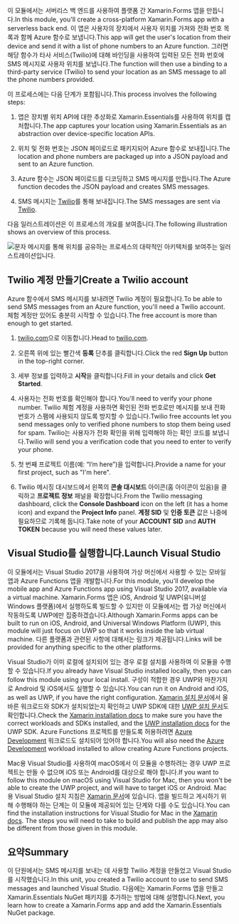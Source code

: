 <span data-ttu-id="eb46a-101">이 모듈에서는 서버리스 백 엔드를 사용하여 플랫폼 간 Xamarin.Forms 앱을 만듭니다.</span><span class="sxs-lookup"><span data-stu-id="eb46a-101">In this module, you'll create a cross-platform Xamarin.Forms app with a serverless back end.</span></span> <span data-ttu-id="eb46a-102">이 앱은 사용자의 장치에서 사용자 위치를 가져와 전화 번호 목록과 함께 Azure 함수로 보냅니다.</span><span class="sxs-lookup"><span data-stu-id="eb46a-102">This app will get the user's location from their device and send it with a list of phone numbers to an Azure function.</span></span> <span data-ttu-id="eb46a-103">그러면 해당 함수가 타사 서비스(Twilio)에 대해 바인딩을 사용하여 입력된 모든 전화 번호에 SMS 메시지로 사용자 위치를 보냅니다.</span><span class="sxs-lookup"><span data-stu-id="eb46a-103">The function will then use a binding to a third-party service (Twilio) to send your location as an SMS message to all the phone numbers provided.</span></span>

<span data-ttu-id="eb46a-104">이 프로세스에는 다음 단계가 포함됩니다.</span><span class="sxs-lookup"><span data-stu-id="eb46a-104">This process involves the following steps:</span></span> 

1. <span data-ttu-id="eb46a-105">앱은 장치별 위치 API에 대한 추상화로 Xamarin.Essentials를 사용하여 위치를 캡처합니다.</span><span class="sxs-lookup"><span data-stu-id="eb46a-105">The app captures your location using Xamarin.Essentials as an abstraction over device-specific location APIs.</span></span>

1. <span data-ttu-id="eb46a-106">위치 및 전화 번호는 JSON 페이로드로 패키지되어 Azure 함수로 보내집니다.</span><span class="sxs-lookup"><span data-stu-id="eb46a-106">The location and phone numbers are packaged up into a JSON payload and sent to an Azure function.</span></span>

1. <span data-ttu-id="eb46a-107">Azure 함수는 JSON 페이로드를 디코딩하고 SMS 메시지를 만듭니다.</span><span class="sxs-lookup"><span data-stu-id="eb46a-107">The Azure function decodes the JSON payload and creates SMS messages.</span></span>

1. <span data-ttu-id="eb46a-108">SMS 메시지는 [Twilio](http://twilio.com)를 통해 보내집니다.</span><span class="sxs-lookup"><span data-stu-id="eb46a-108">The SMS messages are sent via [Twilio](http://twilio.com).</span></span>

<span data-ttu-id="eb46a-109">다음 일러스트레이션은 이 프로세스의 개요를 보여줍니다.</span><span class="sxs-lookup"><span data-stu-id="eb46a-109">The following illustration shows an overview of this process.</span></span>

![문자 메시지를 통해 위치를 공유하는 프로세스의 대략적인 아키텍처를 보여주는 일러스트레이션입니다.](../media-drafts/1-architecture.png)

## <a name="create-a-twilio-account"></a><span data-ttu-id="eb46a-111">Twilio 계정 만들기</span><span class="sxs-lookup"><span data-stu-id="eb46a-111">Create a Twilio account</span></span>

<span data-ttu-id="eb46a-112">Azure 함수에서 SMS 메시지를 보내려면 Twilio 계정이 필요합니다.</span><span class="sxs-lookup"><span data-stu-id="eb46a-112">To be able to send SMS messages from an Azure function, you'll need a Twilio account.</span></span> <span data-ttu-id="eb46a-113">체험 계정만 있어도 충분히 시작할 수 있습니다.</span><span class="sxs-lookup"><span data-stu-id="eb46a-113">The free account is more than enough to get started.</span></span>

1. <span data-ttu-id="eb46a-114">[twilio.com](https://twilio.com)으로 이동합니다.</span><span class="sxs-lookup"><span data-stu-id="eb46a-114">Head to [twilio.com](https://twilio.com).</span></span>

1. <span data-ttu-id="eb46a-115">오른쪽 위에 있는 빨간색 **등록** 단추를 클릭합니다.</span><span class="sxs-lookup"><span data-stu-id="eb46a-115">Click the red **Sign Up** button in the top-right corner.</span></span>

1. <span data-ttu-id="eb46a-116">세부 정보를 입력하고 **시작**을 클릭합니다.</span><span class="sxs-lookup"><span data-stu-id="eb46a-116">Fill in your details and click **Get Started**.</span></span>

1. <span data-ttu-id="eb46a-117">사용자는 전화 번호를 확인해야 합니다.</span><span class="sxs-lookup"><span data-stu-id="eb46a-117">You'll need to verify your phone number.</span></span> <span data-ttu-id="eb46a-118">Twilio 체험 계정을 사용하면 확인된 전화 번호로만 메시지를 보내 전화 번호가 스팸에 사용되지 않도록 방지할 수 있습니다.</span><span class="sxs-lookup"><span data-stu-id="eb46a-118">Twilio free accounts let you send messages only to verified phone numbers to stop them being used for spam.</span></span> <span data-ttu-id="eb46a-119">Twilio는 사용자가 전화 확인을 위해 입력해야 하는 확인 코드를 보냅니다.</span><span class="sxs-lookup"><span data-stu-id="eb46a-119">Twilio will send you a verification code that you need to enter to verify your phone.</span></span>

1. <span data-ttu-id="eb46a-120">첫 번째 프로젝트 이름(예: “I’m here”)을 입력합니다.</span><span class="sxs-lookup"><span data-stu-id="eb46a-120">Provide a name for your first project, such as "I'm here".</span></span>

1. <span data-ttu-id="eb46a-121">Twilio 메시징 대시보드에서 왼쪽의 **콘솔 대시보드** 아이콘(홈 아이콘이 있음)을 클릭하고 **프로젝트 정보** 패널을 확장합니다.</span><span class="sxs-lookup"><span data-stu-id="eb46a-121">From the Twilio messaging dashboard, click the **Console Dashboard** icon on the left (it has a home icon) and expand the **Project Info** panel.</span></span> <span data-ttu-id="eb46a-122">**계정 SID** 및 **인증 토큰** 값은 나중에 필요하므로 기록해 둡니다.</span><span class="sxs-lookup"><span data-stu-id="eb46a-122">Take note of your **ACCOUNT SID** and **AUTH TOKEN** because you will need these values later.</span></span>

## <a name="launch-visual-studio"></a><span data-ttu-id="eb46a-123">Visual Studio를 실행합니다.</span><span class="sxs-lookup"><span data-stu-id="eb46a-123">Launch Visual Studio</span></span>

<span data-ttu-id="eb46a-124">이 모듈에서는 Visual Studio 2017을 사용하여 가상 머신에서 사용할 수 있는 모바일 앱과 Azure Functions 앱을 개발합니다.</span><span class="sxs-lookup"><span data-stu-id="eb46a-124">For this module, you'll develop the mobile app and Azure Functions app using Visual Studio 2017, available via a virtual machine.</span></span> <span data-ttu-id="eb46a-125">Xamarin.Forms 앱은 iOS, Android 및 UWP(유니버설 Windows 플랫폼)에서 실행하도록 빌드할 수 있지만 이 모듈에서는 랩 가상 머신에서 작동하도록 UWP에만 집중하겠습니다.</span><span class="sxs-lookup"><span data-stu-id="eb46a-125">Although Xamarin.Forms apps can be built to run on iOS, Android, and Universal Windows Platform (UWP), this module will just focus on UWP so that it works inside the lab virtual machine.</span></span> <span data-ttu-id="eb46a-126">다른 플랫폼과 관련된 사항에 대해서는 링크가 제공됩니다.</span><span class="sxs-lookup"><span data-stu-id="eb46a-126">Links will be provided for anything specific to the other platforms.</span></span>

<!-- TODO - add HoL link button here -->

<span data-ttu-id="eb46a-127">Visual Studio가 이미 로컬에 설치되어 있는 경우 로컬 설치를 사용하여 이 모듈을 수행할 수 있습니다.</span><span class="sxs-lookup"><span data-stu-id="eb46a-127">If you already have Visual Studio installed locally, then you can follow this module using your local install.</span></span> <span data-ttu-id="eb46a-128">구성이 적합한 경우 UWP와 마찬가지로 Android 및 iOS에서도 실행할 수 있습니다.</span><span class="sxs-lookup"><span data-stu-id="eb46a-128">You can run it on Android and iOS, as well as UWP, if you have the right configuration.</span></span> <span data-ttu-id="eb46a-129">[Xamarin 설치 문서](https://docs.microsoft.com/xamarin/cross-platform/get-started/installation/windows)에서 올바른 워크로드와 SDK가 설치되었는지 확인하고 UWP SDK에 대한 [UWP 설치 문서](https://docs.microsoft.com/visualstudio/cross-platform/develop-apps-for-the-universal-windows-platform-uwp#requirements)도 확인합니다.</span><span class="sxs-lookup"><span data-stu-id="eb46a-129">Check the [Xamarin installation docs](https://docs.microsoft.com/xamarin/cross-platform/get-started/installation/windows) to make sure you have the correct workloads and SDKs installed, and the [UWP installation docs](https://docs.microsoft.com/visualstudio/cross-platform/develop-apps-for-the-universal-windows-platform-uwp#requirements) for the UWP SDK.</span></span> <span data-ttu-id="eb46a-130">Azure Functions 프로젝트를 만들도록 허용하려면 [Azure Development](https://docs.microsoft.com/azure/azure-functions/functions-develop-vs#prerequisites) 워크로드도 설치되어 있어야 합니다.</span><span class="sxs-lookup"><span data-stu-id="eb46a-130">You will also need the [Azure Development](https://docs.microsoft.com/azure/azure-functions/functions-develop-vs#prerequisites) workload installed to allow creating Azure Functions projects.</span></span>

<span data-ttu-id="eb46a-131">Mac용 Visual Studio를 사용하여 macOS에서 이 모듈을 수행하려는 경우 UWP 프로젝트는 만들 수 없으며 iOS 또는 Android를 대상으로 해야 합니다.</span><span class="sxs-lookup"><span data-stu-id="eb46a-131">If you want to follow this module on macOS using Visual Studio for Mac, then you won't be able to create the UWP project, and will have to target iOS or Android.</span></span> <span data-ttu-id="eb46a-132">Mac용 Visual Studio 설치 지침은 [Xamarin 문서](https://docs.microsoft.com/visualstudio/cross-platform/setup-and-install#mac-setup-apple-id-xcode-and-xamarin)에 있습니다. 앱을 빌드하고 게시하기 위해 수행해야 하는 단계는 이 모듈에 제공되어 있는 단계와 다를 수도 있습니다.</span><span class="sxs-lookup"><span data-stu-id="eb46a-132">You can find the installation instructions for Visual Studio for Mac in the [Xamarin docs](https://docs.microsoft.com/visualstudio/cross-platform/setup-and-install#mac-setup-apple-id-xcode-and-xamarin). The steps you will need to take to build and publish the app may also be different from those given in this module.</span></span>

## <a name="summary"></a><span data-ttu-id="eb46a-133">요약</span><span class="sxs-lookup"><span data-stu-id="eb46a-133">Summary</span></span>

<span data-ttu-id="eb46a-134">이 단원에서는 SMS 메시지를 보내는 데 사용할 Twilio 계정을 만들었고 Visual Studio를 시작했습니다.</span><span class="sxs-lookup"><span data-stu-id="eb46a-134">In this unit, you created a Twilio account to use to send SMS messages and launched Visual Studio.</span></span> <span data-ttu-id="eb46a-135">다음에는 Xamarin.Forms 앱을 만들고 Xamarin.Essentials NuGet 패키지를 추가하는 방법에 대해 설명합니다.</span><span class="sxs-lookup"><span data-stu-id="eb46a-135">Next, you learn how to create a Xamarin.Forms app and add the Xamarin.Essentials NuGet package.</span></span>